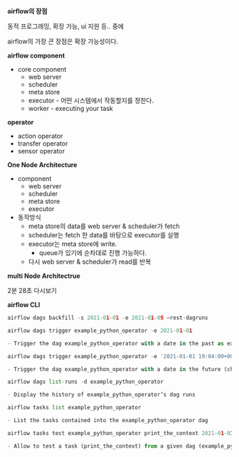 **airflow의 장점**

동적 프로그래밍, 확장 가능, ui 지원 등.. 중에

airflow의 가장 큰 장점은 확장 가능성이다.

**airflow component**

- core component
    - web server
    - scheduler
    - meta store
    - executor - 어떤 시스템에서 작동할지를 정한다.
    - worker - executing your task

**operator**

- action operator
- transfer operator
- sensor operator

**One Node Architecture**

- component
    - web server
    - scheduler
    - meta store
    - executor
- 동작방식
    - meta store의 data를 web server & scheduler가 fetch
    - scheduler는 fetch 한 data를 바탕으로 executor를 실행
    - executor는 meta store에 write.
        - queue가 있기에 순차대로 진행 가능하다.
    - 다시 web server & scheduler가 read를 반복

**multi Node Architectrue**

2분 28초 다시보기

**airflow CLI**

```python
airflow dags backfill -s 2021-01-01 -e 2021-01-05 —rest-dagruns

airflow dags trigger example_python_operator -e 2021-01-01

- Trigger the dag example_python_operator with a date in the past as execution date (This won’t trigger the tasks of that dag unless you set the option catchup=True in the DAG definition)

airflow dags trigger example_python_operator -e '2021-01-01 19:04:00+00:00'

- Trigger the dag example_python_operator with a date in the future (change the date here with one having +2 minutes later than the current date displayed in the Airflow UI). The dag will be scheduled at that date.

airflow dags list-runs -d example_python_operator

- Display the history of example_python_operator’s dag runs

airflow tasks list example_python_operator

- List the tasks contained into the example_python_operator dag

airflow tasks test example_python_operator print_the_context 2021-01-01

- Allow to test a task (print_the_context) from a given dag (example_python_operator here) without taking care of dependencies and past runs. Useful for debugging.
```
